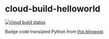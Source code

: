 # cloud-build-helloworld

[![cloud build status](https://storage.googleapis.com/tape4nmt-builds-badge/build/myRepo-master.svg)](https://github.com/shuoyangd/cloud-build-helloworld)

Badge code translated Python from [this blogpost](https://ljvmiranda921.github.io/notebook/2018/12/21/cloud-build-badge/).
